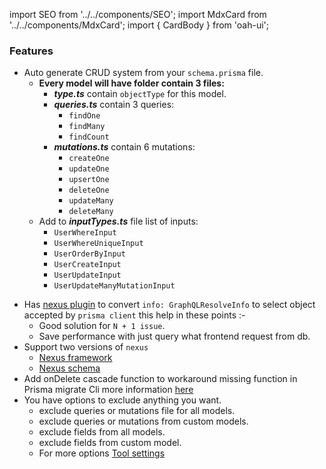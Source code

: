 import SEO from '../../components/SEO';
import MdxCard from '../../components/MdxCard';
import { CardBody } from 'oah-ui';

<SEO title="Nexus features" />

<MdxCard>
<CardBody>

### Features

- Auto generate CRUD system from your `schema.prisma` file.
  - **Every model will have folder contain 3 files:**
    - **_type.ts_** contain `objectType` for this model.
    - **_queries.ts_** contain 3 queries:
      - `findOne`
      - `findMany`
      - `findCount`
    - **_mutations.ts_** contain 6 mutations:
      - `createOne`
      - `updateOne`
      - `upsertOne`
      - `deleteOne`
      - `updateMany`
      - `deleteMany`
  - Add to **_inputTypes.ts_** file list of inputs:
    - `UserWhereInput`
    - `UserWhereUniqueInput`
    - `UserOrderByInput`
    - `UserCreateInput`
    - `UserUpdateInput`
    - `UserUpdateManyMutationInput`

* Has [nexus plugin](/select) to convert `info: GraphQLResolveInfo` to select object accepted by `prisma client` this help in these points :-
  - Good solution for `N + 1 issue`.
  - Save performance with just query what frontend request from db.
* Support two versions of `nexus`
  - [Nexus framework](/nexus/framework)
  - [Nexus schema](/nexus/schema)
* Add onDelete cascade function to workaround missing function in Prisma migrate Cli more information [here](/delete)
* You have options to exclude anything you want.
  - exclude queries or mutations file for all models.
  - exclude queries or mutations from custom models.
  - exclude fields from all models.
  - exclude fields from custom model.
  - For more options [Tool settings](/nexus/api)

</CardBody>
</MdxCard>
